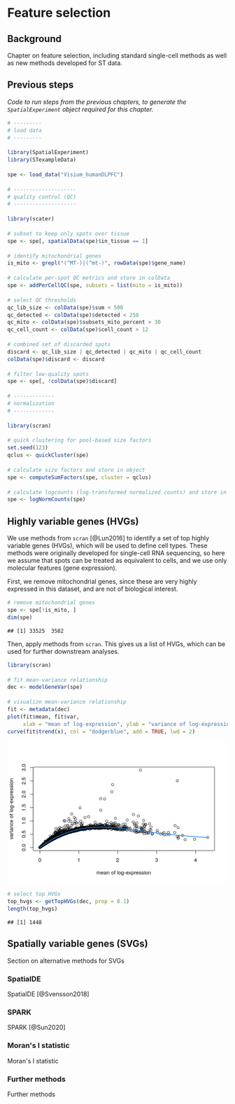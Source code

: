 # Feature selection


## Background

Chapter on feature selection, including standard single-cell methods as well as new methods developed for ST data.



## Previous steps

*Code to run steps from the previous chapters, to generate the `SpatialExperiment` object required for this chapter.*


```{.r .fold-hide}
# ---------
# load data
# ---------

library(SpatialExperiment)
library(STexampleData)

spe <- load_data("Visium_humanDLPFC")

# --------------------
# quality control (QC)
# --------------------

library(scater)

# subset to keep only spots over tissue
spe <- spe[, spatialData(spe)$in_tissue == 1]

# identify mitochondrial genes
is_mito <- grepl("(^MT-)|(^mt-)", rowData(spe)$gene_name)

# calculate per-spot QC metrics and store in colData
spe <- addPerCellQC(spe, subsets = list(mito = is_mito))

# select QC thresholds
qc_lib_size <- colData(spe)$sum < 500
qc_detected <- colData(spe)$detected < 250
qc_mito <- colData(spe)$subsets_mito_percent > 30
qc_cell_count <- colData(spe)$cell_count > 12

# combined set of discarded spots
discard <- qc_lib_size | qc_detected | qc_mito | qc_cell_count
colData(spe)$discard <- discard

# filter low-quality spots
spe <- spe[, !colData(spe)$discard]

# -------------
# normalization
# -------------

library(scran)

# quick clustering for pool-based size factors
set.seed(123)
qclus <- quickCluster(spe)

# calculate size factors and store in object
spe <- computeSumFactors(spe, cluster = qclus)

# calculate logcounts (log-transformed normalized counts) and store in object
spe <- logNormCounts(spe)
```



## Highly variable genes (HVGs)

We use methods from `scran` [@Lun2016] to identify a set of top highly variable genes (HVGs), which will be used to define cell types. These methods were originally developed for single-cell RNA sequencing, so here we assume that spots can be treated as equivalent to cells, and we use only molecular features (gene expression).

First, we remove mitochondrial genes, since these are very highly expressed in this dataset, and are not of biological interest.


```r
# remove mitochondrial genes
spe <- spe[!is_mito, ]
dim(spe)
```

```
## [1] 33525  3582
```


Then, apply methods from `scran`. This gives us a list of HVGs, which can be used for further downstream analyses.


```r
library(scran)

# fit mean-variance relationship
dec <- modelGeneVar(spe)

# visualize mean-variance relationship
fit <- metadata(dec)
plot(fit$mean, fit$var, 
     xlab = "mean of log-expression", ylab = "variance of log-expression")
curve(fit$trend(x), col = "dodgerblue", add = TRUE, lwd = 2)
```

<img src="feature_selection_files/figure-html/select_HVGs-1.png" width="672" />

```r
# select top HVGs
top_hvgs <- getTopHVGs(dec, prop = 0.1)
length(top_hvgs)
```

```
## [1] 1448
```



## Spatially variable genes (SVGs)

Section on alternative methods for SVGs


### SpatialDE

SpatialDE [@Svensson2018]


### SPARK

SPARK [@Sun2020]


### Moran's I statistic

Moran's I statistic


### Further methods

Further methods


